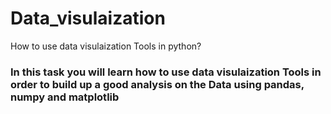 # Data_visulaization
How to use data visulaization Tools in python?
### In this task you will learn how to use data visulaization Tools in order to build up a good analysis on the Data using pandas, numpy and matplotlib
